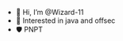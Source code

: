- 👋 Hi, I’m @Wizard-11
- 👀 Interested in java and offsec
- 🛡️ PNPT
<!---
Wizard-11/Wizard-11 is a ✨ special ✨ repository because its `README.md` (this file) appears on your GitHub profile.
You can click the Preview link to take a look at your changes.
--->
